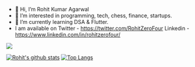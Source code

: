- 👋 Hi, I’m Rohit Kumar Agarwal
- 👀 I’m interested in programming, tech, chess, finance, startups.
- 🌱 I’m currently learning DSA & Flutter.
- I am available on 
    Twitter - https://twitter.com/RohitZeroFour
    Linkedin - https://www.linkedin.com/in/rohitzerofour/
    
    
![](https://komarev.com/ghpvc/?username=rohitzerofour)
    
    
[![Rohit's github stats](https://github-readme-stats.vercel.app/api?username=rohitzerofour&count_private=true&show_icons=true&theme=radical&hide_rank=false)](https://github.com/anuraghazra/github-readme-stats)
[![Top Langs](https://github-readme-stats.vercel.app/api/top-langs/?username=anuraghazra&layout=compact)](https://github.com/anuraghazra/github-readme-stats)
<!--- ![Leetcode Stats](https://leetcard.jacoblin.cool/rohitzerofour) --->


<!---
rohitzerofour/rohitzerofour is a ✨ special ✨ repository because its `README.md` (this file) appears on your GitHub profile.
You can click the Preview link to take a look at your changes.
--->
